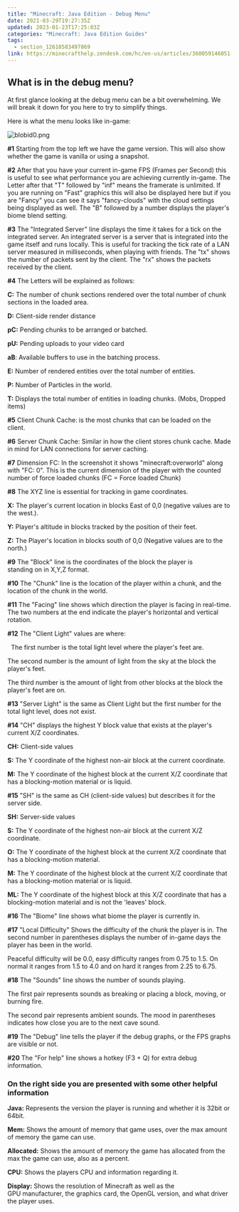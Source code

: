 ```yaml
---
title: "Minecraft: Java Edition - Debug Menu"
date: 2021-03-29T19:27:35Z
updated: 2023-01-23T17:25:03Z
categories: "Minecraft: Java Edition Guides"
tags:
  - section_12618583497869
link: https://minecrafthelp.zendesk.com/hc/en-us/articles/360059146051-Minecraft-Java-Edition-Debug-Menu
---
```


## What is in the debug menu? 

At first glance looking at the debug menu can be a bit overwhelming. We will break it down for you here to try to simplify things. 

Here is what the menu looks like in-game:

![blobid0.png](https://minecrafthelp.zendesk.com/hc/article_attachments/360090982432/blobid0.png)

**#1** Starting from the top left we have the game version. This will also show whether the game is vanilla or using a snapshot. 

**#2** After that you have your current in-game FPS (Frames per Second) this is useful to see what performance you are achieving currently in-game. The Letter after that "T" followed by "inf" means the framerate is unlimited. If you are running on "Fast" graphics this will also be displayed here but if you are "Fancy" you can see it says "fancy-clouds" with the cloud settings being displayed as well. The "B" followed by a number displays the player's biome blend setting. 

**#3** The "Integrated Server" line displays the time it takes for a tick on the integrated server. An integrated server is a server that is integrated into the game itself and runs locally. This is useful for tracking the tick rate of a LAN server measured in milliseconds, when playing with friends. The "tx" shows the number of packets sent by the client. The "rx" shows the packets received by the client. 

**#4** The Letters will be explained as follows: 

**C:** The number of chunk sections rendered over the total number of chunk sections in the loaded area. 

**D:** Client-side render distance 

**pC:** Pending chunks to be arranged or batched. 

**pU:** Pending uploads to your video card 

**aB**: Available buffers to use in the batching process. 

**E:** Number of rendered entities over the total number of entities. 

**P:** Number of Particles in the world. 

**T:** Displays the total number of entities in loading chunks. (Mobs, Dropped items) 

**#5** Client Chunk Cache: is the most chunks that can be loaded on the client. 

**#6** Server Chunk Cache: Similar in how the client stores chunk cache. Made in mind for LAN connections for server caching.  

**#7** Dimension FC: In the screenshot it shows "minecraft:overworld" along with "FC: 0". This is the current dimension of the player with the counted number of force loaded chunks (FC = Force loaded Chunk) 

**#8** The XYZ line is essential for tracking in game coordinates.  

**X:** The player's current location in blocks East of 0,0 (negative values are to the west.). 

**Y:** Player's altitude in blocks tracked by the position of their feet. 

**Z:** The Player's location in blocks south of 0,0 (Negative values are to the north.) 

**#9** The "Block" line is the coordinates of the block the player is standing on in X,Y,Z format. 

**#10** The "Chunk" line is the location of the player within a chunk, and the location of the chunk in the world. 

**#11** The "Facing" line shows which direction the player is facing in real-time. The two numbers at the end indicate the player's horizontal and vertical rotation. 

**#12** The "Client Light" values are where: 

  The first number is the total light level where the player's feet are.  

The second number is the amount of light from the sky at the block the player's feet.  

The third number is the amount of light from other blocks at the block the player's feet are on. 

**#13** "Server Light" is the same as Client Light but the first number for the total light level, does not exist. 

**#14** "CH" displays the highest Y block value that exists at the player's current X/Z coordinates.  

**CH:** Client-side values 

**S:** The Y coordinate of the highest non-air block at the current coordinate. 

**M:** The Y coordinate of the highest block at the current X/Z coordinate that has a blocking-motion material or is liquid. 

**#15** "SH" is the same as CH (client-side values) but describes it for the server side. 

**SH:** Server-side values 

**S:** The Y coordinate of the highest non-air block at the current X/Z coordinate. 

**O:** The Y coordinate of the highest block at the current X/Z coordinate that has a blocking-motion material. 

**M:** The Y coordinate of the highest block at the current X/Z coordinate that has a blocking-motion material or is liquid. 

**ML:** The Y coordinate of the highest block at this X/Z coordinate that has a blocking-motion material and is not the 'leaves' block. 

**#16** The "Biome" line shows what biome the player is currently in.  

**#17** "Local Difficulty" Shows the difficulty of the chunk the player is in. The second number in parentheses displays the number of in-game days the player has been in the world.  

Peaceful difficulty will be 0.0, easy difficulty ranges from 0.75 to 1.5. On normal it ranges from 1.5 to 4.0 and on hard it ranges from 2.25 to 6.75. 

**#18** The "Sounds" line shows the number of sounds playing. 

The first pair represents sounds as breaking or placing a block, moving, or burning fire. 

The second pair represents ambient sounds. The mood in parentheses indicates how close you are to the next cave sound. 

**#19** The "Debug" line tells the player if the debug graphs, or the FPS graphs are visible or not. 

**#20** The "For help" line shows a hotkey (F3 + Q) for extra debug information. 

### On the right side you are presented with some other helpful information 

**Java:** Represents the version the player is running and whether it is 32bit or 64bit. 

**Mem:** Shows the amount of memory that game uses, over the max amount of memory the game can use. 

**Allocated:** Shows the amount of memory the game has allocated from the max the game can use, also as a percent. 

**CPU:** Shows the players CPU and information regarding it. 

**Display:** Shows the resolution of Minecraft as well as the GPU manufacturer, the graphics card, the OpenGL version, and what driver the player uses.
